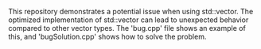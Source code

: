 This repository demonstrates a potential issue when using std::vector<bool>.  The optimized implementation of std::vector<bool> can lead to unexpected behavior compared to other vector types.  The 'bug.cpp' file shows an example of this, and 'bugSolution.cpp' shows how to solve the problem.